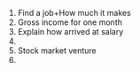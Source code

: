 1. Find a job+How much it makes
  1. Gross income for one month
  2. Explain how arrived at salary
  3. 
2. Stock market venture
3. 
